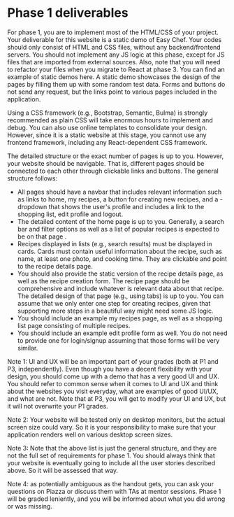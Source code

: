 # Phase 1 deliverables

For phase 1, you are to implement most of the HTML/CSS of your project. Your deliverable for this website is a static demo of Easy Chef. Your codes should only consist of HTML and CSS files, without any backend/frontend servers. You should not implement any JS logic at this phase, except for JS files that are imported from external sources. Also, note that you will need to refactor your files when you migrate to React at phase 3. You can find an example of static demos here. A static demo showcases the design of the pages by filling them up with some random test data. Forms and buttons do not send any request, but the links point to various pages included in the application.

Using a CSS framework (e.g., Bootstrap, Semantic, Bulma) is strongly recommended as plain CSS will take enormous hours to implement and debug. You can also use online templates to consolidate your design. However, since it is a static website at this stage, you cannot use any frontend framework, including any React-dependent CSS framework.

The detailed structure or the exact number of pages is up to you. However, your website should be navigable. That is, different pages should be connected to each other through clickable links and buttons. The general structure follows:

- All pages should have a navbar that includes relevant information such as links to home, my recipes, a button for creating new recipes, and a - dropdown that shows the user's profile and includes a link to the shopping list, edit profile and logout.
- The detailed content of the home page is up to you. Generally, a search bar and filter options as well as a list of popular recipes is expected to be on that page .
- Recipes displayed in lists (e.g., search results) must be displayed in cards. Cards must contain useful information about the recipe, such as name, at least one photo, and cooking time. They are clickable and point to the recipe details page.
- You should also provide the static version of the recipe details page, as well as the recipe creation form. The recipe page should be comprehensive and include whatever is relevant data about that recipe. The detailed design of that page (e.g., using tabs) is up to you. You can assume that we only enter one step for creating recipes, given that supporting more steps in a beautiful way might need some JS logic.
- You should include an example my recipes page, as well as a shopping list page consisting of multiple recipes.
- You should include an example edit profile form as well. You do not need to provide one for login/signup assuming that those forms will be very similar. 


Note 1: UI and UX will be an important part of your grades (both at P1 and P3, independently). Even though you have a decent flexibility with your design, you should come up with a demo that has a very good UI and UX. You should refer to common sense when it comes to UI and UX and think about the websites you visit everyday, what are examples of good UI/UX, and what are not. Note that at P3, you will get to modify your UI and UX, but it will not overwrite your P1 grades.

Note 2: Your website will be tested only on desktop monitors, but the actual screen size could vary. So it is your responsibility to make sure that your application renders well on various desktop screen sizes.

Note 3: Note that the above list is just the general structure, and they are not the full set of requirements for phase 1. You should always think that your website is eventually going to include all the user stories described above. So it will be assessed that way.

Note 4: as potentially ambiguous as the handout gets, you can ask your questions on Piazza or discuss them with TAs at mentor sessions. Phase 1 will be graded leniently, and you will be informed about what you did wrong or was missing.